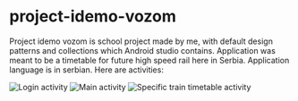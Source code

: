 # project-idemo-vozom

Project idemo vozom is school project made by me, with default design patterns and collections which Android studio contains. Application was meant to be a timetable for future
high speed rail here in Serbia. Application language is in serbian. Here are activities:

![Login activity](https://i.imgur.com/PWZA2AE.png)
![Main activity](https://i.imgur.com/wa4ngXa.png)
![Specific train timetable activity](https://i.imgur.com/OzMyhJB.png)
